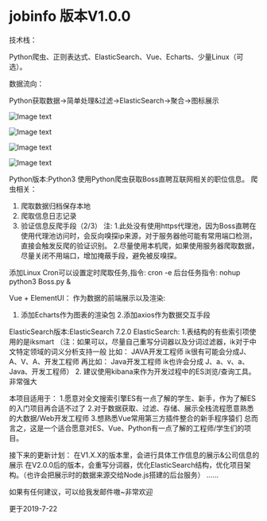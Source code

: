 # jobinfo 版本V1.0.0

技术栈：

  Python爬虫、正则表达式、ElasticSearch、Vue、Echarts、少量Linux（可选）。
  
  
  
数据流向：


  Python获取数据->简单处理&过滤->ElasticSearch->聚合->图标展示
  
![Image text](https://github.com/jasonzhouy/jobinfo/raw/master/exampleImage/1.png)

![Image text](https://github.com/jasonzhouy/jobinfo/raw/master/exampleImage/2.png)

![Image text](https://github.com/jasonzhouy/jobinfo/raw/master/exampleImage/3.png)

![Image text](https://github.com/jasonzhouy/jobinfo/raw/master/exampleImage/4.png)
  
Python版本:Python3
使用Python爬虫获取Boss直聘互联网相关的职位信息。
爬虫相关：
  1. 爬取数据归档保存本地
  2. 爬取信息日志记录
  3. 验证信息反爬手段（2/3）
注:
  1.此处没有使用https代理池，因为Boss直聘在使用代理池访问时，会反向嗅探ip来源，对于服务器他可能有常用端口检测，直接会触发反爬的验证识别。
  2.尽量使用本机爬，如果使用服务器爬取数据，尽量关闭不用端口，增加掩蔽手段，避免被反嗅探。
  


添加Linux Cron可以设置定时爬取任务,指令:
cron -e 
后台任务指令:
nohup python3 Boss.py &




Vue + ElementUI：
作为数据的前端展示以及渲染:
  1. 添加Echarts作为图表的渲染包
  2.添加axios作为数据交互手段
 
 
 
 
ElasticSearch版本:ElasticSearch 7.2.0
ElasticSearch:
1.表结构的有些索引项使用的是iksmart
（注：如果可以，尽量自己重写分词器以及分词过滤器，ik对于中文特定领域的词义分析支持一般
    比如： JAVA开发工程师 ik很有可能会分成J、A、V、A、开发工程师
    再比如： Java开发工程师 ik也许会分成 J、a、v、a、Java、开发工程师）
 2. 建议使用kibana来作为开发过程中的ES浏览/查询工具。非常强大
 
 
 
 
 
 本项目适用于：
    1.愿意对全文搜索引擎ES有一点了解的学生、新手，作为了解ES的入门项目再合适不过了 
    2.对于数据获取、过滤、存储、展示全栈流程愿意熟悉的大数据/Web开发工程师
    3.想熟悉Vue常用第三方插件整合的新手程序猿们
 总而言之，这是一个适合愿意对ES、Vue、Python有一点了解的工程师/学生们的项目。
 
 
 
 
 
 接下来的更新计划：
  在V1.X.X的版本里，会进行具体工作信息的展示&公司信息的展示
  在V2.0.0后的版本，会重写分词器，优化ElasticSearch结构，优化项目架构。（也许会把展示时的数据来源交给Node.js搭建的后台服务）
  ......
  
  
 
 如果有任何建议，可以给我发邮件嗷~非常欢迎
 
 更于2019-7-22



 

